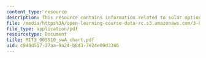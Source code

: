 ```yaml
---
content_type: resource
description: This resource contains information related to solar options in a nutshell.
file: /media/https%3A/open-learning-course-data-rc.s3.amazonaws.com/3-003-principles-of-engineering-practice-spring-2010/c940d51727aa9a24b8437e24e09d3346_MIT3_003S10_swA_chart.pdf
file_type: application/pdf
resourcetype: Document
title: MIT3_003S10_swA_chart.pdf
uid: c940d517-27aa-9a24-b843-7e24e09d3346
---
```

